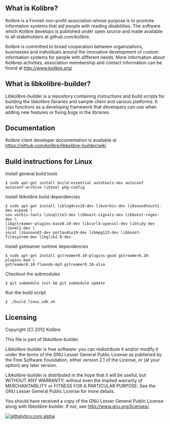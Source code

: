 What is Kolibre?
---------------------------------
Kolibre is a Finnish non-profit association whose purpose is to promote
information systems that aid people with reading disabilities. The software
which Kolibre develops is published under open source and made available to all
stakeholders at github.com/kolibre.

Kolibre is committed to broad cooperation between organizations, businesses and
individuals around the innovative development of custom information systems for
people with different needs. More information about Kolibres activities, association 
membership and contact information can be found at http://www.kolibre.org/


What is libkolibre-builder?
---------------------------------
Libkolibre-builder is a repository containing instructions and build scripts for
building the libkolibre libraries and sample client and various platforms. It
also functions as a developing framework that developers can use when adding new
features or fixing bugs in the libraries.


Documentation
---------------------------------
Kolibre client developer documentation is available at 
https://github.com/kolibre/libkolibre-builder/wiki


Build instructions for Linux
---------------------------------

Install general build tools

    $ sudo apt-get install build-essential autotools-dev autoconf autoconf-archive libtool pkg-config

Install libkolibre build dependencies

    $ sudo apt-get install liblog4cxx10-dev libvorbis-dev libsoundtouch1-dev espeak \
    sox vorbis-tools libsqlite3-dev libboost-signals-dev libboost-regex-dev \
    libgstreamer-plugins-base0.10-dev libcurl4-openssl-dev libtidy-dev libxml2-dev \
    socat libasound2-dev portaudio19-dev libmpg123-dev libboost-filesystem-dev libglib2.0-dev

Install gstreamer runtime dependencies

    $ sudo apt-get install gstreamer0.10-plugins-good gstreamer0.10-plugins-bad \
    gstreamer0.10-fluendo-mp3 gstreamer0.10-alsa

Checkout the submodules

    $ git submodule init && git submodule update

Run the build script

    $ ./build_linux_sdk.sh


Licensing
---------------------------------
Copyright (C) 2012 Kolibre

This file is part of libkolibre-builder.

Libkolibre-builder is free software: you can redistribute it and/or modify
it under the terms of the GNU Lesser General Public License as published by
the Free Software Foundation, either version 2.1 of the License, or
(at your option) any later version.

Libkolibre-builder is distributed in the hope that it will be useful,
but WITHOUT ANY WARRANTY; without even the implied warranty of
MERCHANTABILITY or FITNESS FOR A PARTICULAR PURPOSE.  See the
GNU Lesser General Public License for more details.

You should have received a copy of the GNU Lesser General Public License
along with libkolibre-builder. If not, see <http://www.gnu.org/licenses/>.

[![githalytics.com alpha](https://cruel-carlota.pagodabox.com/6d0b0d8cebf269e4f560f54b94609b8a "githalytics.com")](http://githalytics.com/kolibre/libkolibre-builder)

